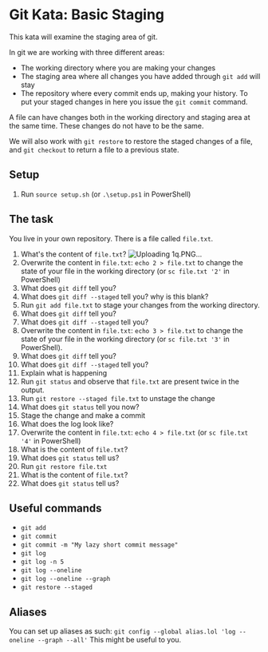 # Git Kata: Basic Staging

This kata will examine the staging area of git.

In git we are working with three different areas:

* The working directory where you are making your changes
* The staging area where all changes you have added through `git add` will stay
* The repository where every commit ends up, making your history. To put your staged changes in here you issue the `git commit` command.

A file can have changes both in the working directory and staging area at the same time.
These changes do not have to be the same.

We will also work with `git restore` to restore the staged changes of a file, and `git checkout` to return a file to a previous state.

## Setup

1. Run `source setup.sh` (or `.\setup.ps1` in PowerShell)

## The task

You live in your own repository. There is a file called `file.txt`.

1. What's the content of `file.txt`? ![Uploading 1q.PNG…]()
2. Overwrite the content in `file.txt`: `echo 2 > file.txt` to change the state of your file in the working directory (or `sc file.txt '2'` in PowerShell) 
4. What does `git diff` tell you?
5. What does `git diff --staged` tell you? why is this blank?
6. Run `git add file.txt` to stage your changes from the working directory.
7. What does `git diff` tell you?
8. What does `git diff --staged` tell you?
9. Overwrite the content in `file.txt`: `echo 3 > file.txt` to change the state of your file in the working directory (or `sc file.txt '3'` in PowerShell).
10. What does `git diff` tell you?
11. What does `git diff --staged` tell you?
12. Explain what is happening
13. Run `git status` and observe that `file.txt` are present twice in the output.
14. Run `git restore --staged file.txt` to unstage the change
15. What does `git status` tell you now?
16. Stage the change and make a commit
17. What does the log look like?
18. Overwrite the content in `file.txt`: `echo 4 > file.txt` (or `sc file.txt '4'` in PowerShell)
19. What is the content of `file.txt`?
20. What does `git status` tell us?
21. Run `git restore file.txt`
22. What is the content of `file.txt`?
23. What does `git status` tell us?

## Useful commands

- `git add`
- `git commit`
- `git commit -m "My lazy short commit message"`
- `git log`
- `git log -n 5`
- `git log --oneline`
- `git log --oneline --graph`
- `git restore --staged`

## Aliases

You can set up aliases as such:
`git config --global alias.lol 'log --oneline --graph --all'`
This might be useful to you.
